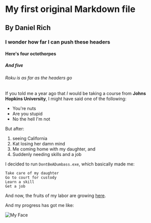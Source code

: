 # My first original Markdown file
## By Daniel Rich
### I wonder how far I can push these headers
#### Here's four octothorpes
##### And five
###### Roku is as far as the headers go

If you told me a year ago that *I* would be taking a course from
**Johns Hopkins University**, I might have said one of the following:

- You're nuts
- Are you stupid
- No the hell I'm not

But after:

1. seeing California
2. Kat losing her damn mind
3. Me coming home with my daughter, and
4. Suddenly needing skills and a job

I decided to run `DontBeADumbass.exe`, which basically made me:

```
Take care of my daughter
Go to court for custody
Learn a skill
Get a job
```

And now, the fruits of my labor are growing [here](https://github.com/furyking380/my-first-repo).

And my progress has got me like:

![My Face](https://i.kym-cdn.com/entries/icons/original/000/027/475/Screen_Shot_2018-10-25_at_11.02.15_AM.png)
